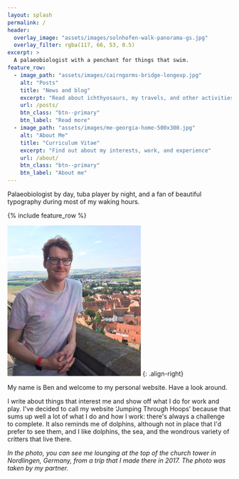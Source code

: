 ```yaml
---
layout: splash
permalink: /
header:
  overlay_image: "assets/images/solnhofen-walk-panorama-gs.jpg"
  overlay_filter: rgba(117, 66, 53, 0.5)
excerpt: >
  A palaeobiologist with a penchant for things that swim.
feature_row:
  - image_path: "assets/images/cairngorms-bridge-longexp.jpg"
    alt: "Posts"
    title: "News and blog"
    excerpt: "Read about ichthyosaurs, my travels, and other activities"
    url: /posts/
    btn_class: "btn--primary"
    btn_label: "Read more"
  - image_path: "assets/images/me-georgia-home-500x300.jpg"
    alt: "About Me"
    title: "Curriculum Vitae"
    excerpt: "Find out about my interests, work, and experience"
    url: /about/
    btn_class: "btn--primary"
    btn_label: "About me"
---
```


Palaeobiologist by day, tuba player by night, and a fan of beautiful typography
during most of my waking hours.

{% include feature_row %}

![image-right](/assets/images/me-at-nordlingen.jpg)
{: .align-right}

My name is Ben and welcome to my personal website. Have a look around.

I write about things that interest me and show off what I do for work and play.
I've decided to call my website ‘Jumping Through Hoops’ because that sums up
well a lot of what I do and how I work: there's always a challenge to complete.
It also reminds me of dolphins, although not in place that I'd prefer to see
them, and I like dolphins, the sea, and the wondrous variety of critters that
live there.

_In the photo, you can see me lounging at the top of the church tower in
Nordlingen, Germany, from a trip that I made there in 2017. The photo was
taken by my partner._

